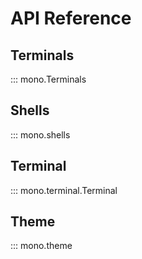 # API Reference

## Terminals

::: mono.Terminals

## Shells

::: mono.shells

## Terminal

::: mono.terminal.Terminal

## Theme

::: mono.theme
